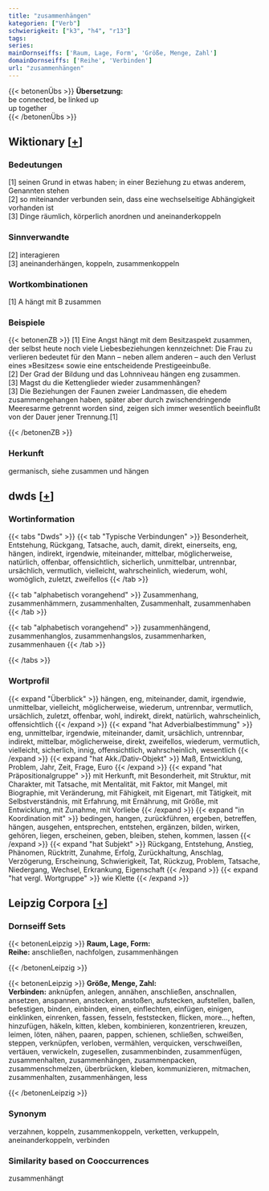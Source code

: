 ```yaml
---
title: "zusammenhängen"
kategorien: ["Verb"]
schwierigkeit: ["k3", "h4", "r13"]
tags:
series:
mainDornseiffs: ['Raum, Lage, Form', 'Größe, Menge, Zahl']
domainDornseiffs: ['Reihe', 'Verbinden']
url: "zusammenhängen"
---
```


{{< betonenÜbs >}}
**Übersetzung:**  
be connected, be linked up  
up together  
{{< /betonenÜbs >}}

## Wiktionary [[+](https://de.wiktionary.org/wiki/zusammenhängen)]

### Bedeutungen
[1] seinen Grund in etwas haben; in einer Beziehung zu etwas anderem, Genannten stehen  
[2] so miteinander verbunden sein, dass eine wechselseitige Abhängigkeit vorhanden ist  
[3] Dinge räumlich, körperlich anordnen und aneinanderkoppeln  

### Sinnverwandte
[2] interagieren  
[3] aneinanderhängen, koppeln, zusammenkoppeln  

### Wortkombinationen
[1] A hängt mit B zusammen  

### Beispiele
{{< betonenZB >}}
[1] Eine Angst hängt mit dem Besitzaspekt zusammen, der selbst heute noch viele Liebesbeziehungen kennzeichnet: Die Frau zu verlieren bedeutet für den Mann – neben allem anderen – auch den Verlust eines »Besitzes« sowie eine entscheidende Prestigeeinbuße.  
[2] Der Grad der Bildung und das Lohnniveau hängen eng zusammen.  
[3] Magst du die Kettenglieder wieder zusammenhängen?  
[3] Die Beziehungen der Faunen zweier Landmassen, die ehedem zusammengehangen haben, später aber durch zwischendringende Meeresarme getrennt worden sind, zeigen sich immer wesentlich beeinflußt von der Dauer jener Trennung.[1]  

{{< /betonenZB >}}
### Herkunft
germanisch, siehe zusammen und hängen  



## dwds [[+](https://www.dwds.de/wb/zusammenhängen)]

### Wortinformation
{{< tabs "Dwds" >}}
{{< tab "Typische Verbindungen" >}}
Besonderheit, Entstehung, Rückgang, Tatsache, auch, damit, direkt, einerseits, eng, hängen, indirekt, irgendwie, miteinander, mittelbar, möglicherweise, natürlich, offenbar, offensichtlich, sicherlich, unmittelbar, untrennbar, ursächlich, vermutlich, vielleicht, wahrscheinlich, wiederum, wohl, womöglich, zuletzt, zweifellos
{{< /tab >}}

{{< tab "alphabetisch vorangehend" >}}
Zusammenhang, zusammenhämmern, zusammenhalten, Zusammenhalt, zusammenhaben
{{< /tab >}}

{{< tab "alphabetisch vorangehend" >}}
zusammenhängend, zusammenhanglos, zusammenhangslos, zusammenharken, zusammenhauen
{{< /tab >}}

{{< /tabs >}}

### Wortprofil
{{< expand "Überblick" >}} hängen, eng, miteinander, damit, irgendwie, unmittelbar, vielleicht, möglicherweise, wiederum, untrennbar, vermutlich, ursächlich, zuletzt, offenbar, wohl, indirekt, direkt, natürlich, wahrscheinlich, offensichtlich {{< /expand >}}
{{< expand "hat Adverbialbestimmung" >}} eng, unmittelbar, irgendwie, miteinander, damit, ursächlich, untrennbar, indirekt, mittelbar, möglicherweise, direkt, zweifellos, wiederum, vermutlich, vielleicht, sicherlich, innig, offensichtlich, wahrscheinlich, wesentlich {{< /expand >}}
{{< expand "hat Akk./Dativ-Objekt" >}} Maß, Entwicklung, Problem, Jahr, Zeit, Frage, Euro {{< /expand >}}
{{< expand "hat Präpositionalgruppe" >}} mit Herkunft, mit Besonderheit, mit Struktur, mit Charakter, mit Tatsache, mit Mentalität, mit Faktor, mit Mangel, mit Biographie, mit Veränderung, mit Fähigkeit, mit Eigenart, mit Tätigkeit, mit Selbstverständnis, mit Erfahrung, mit Ernährung, mit Größe, mit Entwicklung, mit Zunahme, mit Vorliebe {{< /expand >}}
{{< expand "in Koordination mit" >}} bedingen, hangen, zurückführen, ergeben, betreffen, hängen, ausgehen, entsprechen, entstehen, ergänzen, bilden, wirken, gehören, liegen, erscheinen, geben, bleiben, stehen, kommen, lassen {{< /expand >}}
{{< expand "hat Subjekt" >}} Rückgang, Entstehung, Anstieg, Phänomen, Rücktritt, Zunahme, Erfolg, Zurückhaltung, Anschlag, Verzögerung, Erscheinung, Schwierigkeit, Tat, Rückzug, Problem, Tatsache, Niedergang, Wechsel, Erkrankung, Eigenschaft {{< /expand >}}
{{< expand "hat vergl. Wortgruppe" >}} wie Klette {{< /expand >}}

## Leipzig Corpora [[+](https://corpora.uni-leipzig.de/en/res?word=zusammenhängen&corpusId=deu_newscrawl-public_2018)]

### Dornseiff Sets
{{< betonenLeipzig >}}
**Raum, Lage, Form:**  
**Reihe:** anschließen, nachfolgen, zusammenhängen  

{{< /betonenLeipzig >}}


{{< betonenLeipzig >}}
**Größe, Menge, Zahl:**  
**Verbinden:** anknüpfen, anlegen, annähen, anschließen, anschnallen, ansetzen, anspannen, anstecken, anstoßen, aufstecken, aufstellen, ballen, befestigen, binden, einbinden, einen, einflechten, einfügen, einigen, einklinken, einrenken, fassen, fesseln, feststecken, flicken, more..., heften, hinzufügen, häkeln, kitten, kleben, kombinieren, konzentrieren, kreuzen, leimen, löten, nähen, paaren, pappen, schienen, schließen, schweißen, steppen, verknüpfen, verloben, vermählen, verquicken, verschweißen, vertäuen, verwickeln, zugesellen, zusammenbinden, zusammenfügen, zusammenhalten, zusammenhängen, zusammenpacken, zusammenschmelzen, überbrücken, kleben, kommunizieren, mitmachen, zusammenhalten, zusammenhängen, less  

{{< /betonenLeipzig >}}

### Synonym
verzahnen, koppeln, zusammenkoppeln, verketten, verkuppeln, aneinanderkoppeln, verbinden


### Similarity based on Cooccurrences
zusammenhängt

